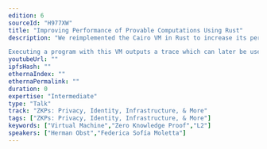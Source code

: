 ```yaml
---
edition: 6
sourceId: "H977XW"
title: "Improving Performance of Provable Computations Using Rust"
description: "We reimplemented the Cairo VM in Rust to increase its performance. We will show an MVP that is between 10 and 100 times faster than the previous Python implementation.

Executing a program with this VM outputs a trace which can later be used to generate a Proof of the program's execution. Combining Zero Knowledge Proofs with Rollups allow us to have scalability without compromising the security of blockchains."
youtubeUrl: ""
ipfsHash: ""
ethernaIndex: ""
ethernaPermalink: ""
duration: 0
expertise: "Intermediate"
type: "Talk"
track: "ZKPs: Privacy, Identity, Infrastructure, & More"
tags: ["ZKPs: Privacy, Identity, Infrastructure, & More"]
keywords: ["Virtual Machine","Zero Knowledge Proof","L2"]
speakers: ["Herman Obst","Federica Sofía Moletta"]
---
```

